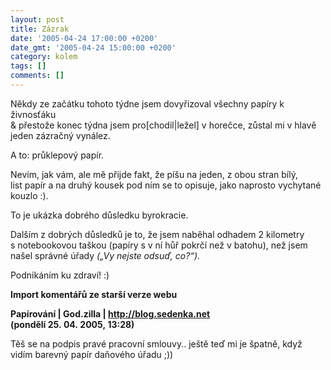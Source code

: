 ```yaml
---
layout: post
title: Zázrak
date: '2005-04-24 17:00:00 +0200'
date_gmt: '2005-04-24 15:00:00 +0200'
category: kolem
tags: []
comments: []
---
```

<p>Někdy ze začátku tohoto týdne jsem dovyřizoval všechny papíry k živnosťáku<br />
&amp; přestože konec týdna jsem pro[chodil|ležel] v horečce, zůstal mi v hlavě<br />
jeden zázračný vynález.</p>
<p>A to: průklepový papír.</p>
<p>Nevím, jak vám, ale mě přijde fakt, že píšu na jeden, z obou stran bílý,<br />
list papír a na druhý kousek pod ním se to opisuje, jako naprosto vychytané<br />
kouzlo :).</p>
<p>To je ukázka dobrého důsledku byrokracie.</p>
<p>Dalším z dobrých důsledků je to, že jsem naběhal odhadem 2 kilometry<br />
s notebookovou taškou (papíry s v ní hůř pokrčí než v batohu), než jsem<br />
našel správné úřady <em>(&bdquo;Vy nejste odsuď, co?&ldquo;).</em></p>
<p>Podnikáním ku zdraví! :)</p>
<div class="import-komentaru">
<p><strong>Import komentářů ze starší verze webu</strong></p>
<div class="comment">
<p style="font-weight:bold"><span class="compredmet">Papírování</span> | <span class="comname">God.zilla</span> |  <a href="http://blog.sedenka.net">http://blog.sedenka.net</a> (pondělí&nbsp;25.&nbsp;04.&nbsp;2005,&nbsp;13:28)</p>
<p>Těš se na podpis pravé pracovní smlouvy.. ještě teď mi je špatně, když vidím barevný papír daňového úřadu ;)) </p>
</div>
</div>
